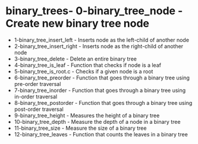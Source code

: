 # binary_trees- 0-binary_tree_node - Create new binary tree node
- 1-binary_tree_insert_left - Inserts node as the left-child of another node
- 2-binary_tree_insert_right - Inserts node as the right-child of another node
- 3-binary_tree_delete - Delete an entire binary tree
- 4-binary_tree_is_leaf - Function that checks if node is a leaf
- 5-binary_tree_is_root.c - Checks if a given node is a root
- 6-binary_tree_preorder - Function that goes through a binary tree using pre-order traversal
- 7-binary_tree_inorder - Function that goes through a binary tree using in-order traversal
- 8-binary_tree_postorder - Function that goes through a binary tree using post-order traversal
- 9-binary_tree_height - Measures the height of a binary tree
- 10-binary_tree_depth - Measure the depth of a node in a binary tree
- 11-binary_tree_size - Measure the size of a binary tree
- 12-binary_tree_leaves - Function that counts the leaves in a binary tree
